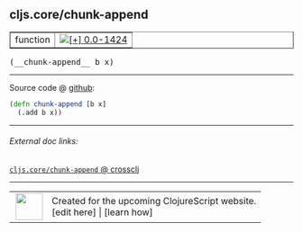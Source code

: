 ## cljs.core/chunk-append



 <table border="1">
<tr>
<td>function</td>
<td><a href="https://github.com/cljsinfo/cljs-api-docs/tree/0.0-1424"><img valign="middle" alt="[+] 0.0-1424" title="Added in 0.0-1424" src="https://img.shields.io/badge/+-0.0--1424-lightgrey.svg"></a> </td>
</tr>
</table>


 <samp>
(__chunk-append__ b x)<br>
</samp>

---







Source code @ [github](https://github.com/clojure/clojurescript/blob/r2850/src/cljs/cljs/core.cljs#L2741-L2742):

```clj
(defn chunk-append [b x]
  (.add b x))
```

<!--
Repo - tag - source tree - lines:

 <pre>
clojurescript @ r2850
└── src
    └── cljs
        └── cljs
            └── <ins>[core.cljs:2741-2742](https://github.com/clojure/clojurescript/blob/r2850/src/cljs/cljs/core.cljs#L2741-L2742)</ins>
</pre>

-->

---



###### External doc links:

[`cljs.core/chunk-append` @ crossclj](http://crossclj.info/fun/cljs.core.cljs/chunk-append.html)<br>

---

 <table>
<tr><td>
<img valign="middle" align="right" width="48px" src="http://i.imgur.com/Hi20huC.png">
</td><td>
Created for the upcoming ClojureScript website.<br>
[edit here] | [learn how]
</td></tr></table>

[edit here]:https://github.com/cljsinfo/cljs-api-docs/blob/master/cljsdoc/cljs.core_chunk-append.cljsdoc
[learn how]:https://github.com/cljsinfo/cljs-api-docs/wiki/cljsdoc-files

<!--

This information was too distracting to show to readers, but I'll leave it
commented here since it is helpful to:

- pretty-print the data used to generate this document
- and show how to retrieve that data



The API data for this symbol:

```clj
{:ns "cljs.core",
 :name "chunk-append",
 :type "function",
 :signature ["[b x]"],
 :source {:code "(defn chunk-append [b x]\n  (.add b x))",
          :title "Source code",
          :repo "clojurescript",
          :tag "r2850",
          :filename "src/cljs/cljs/core.cljs",
          :lines [2741 2742]},
 :full-name "cljs.core/chunk-append",
 :full-name-encode "cljs.core_chunk-append",
 :history [["+" "0.0-1424"]]}

```

Retrieve the API data for this symbol:

```clj
;; from Clojure REPL
(require '[clojure.edn :as edn])
(-> (slurp "https://raw.githubusercontent.com/cljsinfo/cljs-api-docs/catalog/cljs-api.edn")
    (edn/read-string)
    (get-in [:symbols "cljs.core/chunk-append"]))
```

-->

